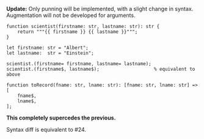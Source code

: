 **Update:** Only punning will be implemented, with a slight change in syntax. Augmentation will not be developed for arguments.

```cp
function scientist(firstname: str, lastname: str): str {
	return """{{ firstname }} {{ lastname }}""";
}

let firstname: str = "Albert";
let lastname:  str = "Einstein";

scientist.(firstname= firstname, lastname= lastname);
scientist.(firstname$, lastname$);                    % equivalent to above
```

```cp
function toRecord(fname: str, lname: str): [fname: str, lname: str] => [
	fname$,
	lname$,
];
```

**This completely supercedes the previous.**

Syntax diff is equivalent to #24.
